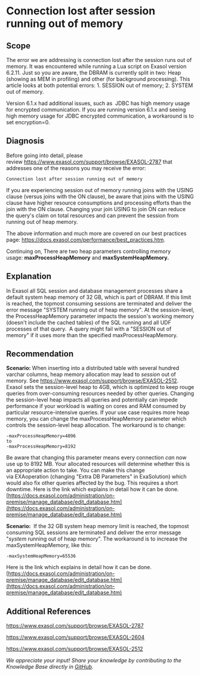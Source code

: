 # Connection lost after session running out of memory 
## Scope

The error we are addressing is connection lost after the session runs out of memory. It was encountered while running a Lua script on Exasol version 6.2.11. Just so you are aware, the DBRAM is currently split in two: Heap (showing as MEM in profiling) and other (for background processing). This article looks at both potential errors: 1. SESSION out of memory; 2. SYSTEM out of memory. 

Version 6.1.x had additional issues, such as  JDBC has high memory usage for encrypted communication. If you are running version 6.1.x and seeing high memory usage for JDBC encrypted communication, a workaround is to set encryption=0.

## Diagnosis

Before going into detail, please review <https://www.exasol.com/support/browse/EXASOL-2787> that addresses one of the reasons you may receive the error: 


```"code-java"
Connection lost after session running out of memory
```
If you are experiencing session out of memory running joins with the USING clause (versus joins with the ON clause), be aware that joins with the USING clause have higher resource consumptions and processing efforts than the join with the ON clause. Changing your join USING to join ON can reduce the query's claim on total resources and can prevent the session from running out of heap memory. 

The above information and much more are covered on our best practices page: <https://docs.exasol.com/performance/best_practices.htm>.

Continuing on, There are two heap parameters controlling memory usage: **maxProcessHeapMemory** and **maxSystemHeapMemory.**

## Explanation

In Exasol all SQL session and database management processes share a default system heap memory of 32 GB, which is part of DBRAM. If this limit is reached, the topmost consuming sessions are terminated and deliver the error message "SYSTEM running out of heap memory". At the session-level, the ProcessHeapMemory parameter impacts the session's working memory (doesn't include the cached tables) of the SQL running and all UDF processes of that query.  A query might fail with a "SESSION out of memory" if it uses more than the specified maxProcessHeapMemory.

## Recommendation

**Scenario:** When inserting into a distributed table with several hundred varchar columns, heap memory allocation may lead to *session* out of memory. See <https://www.exasol.com/support/browse/EXASOL-2512>. Exasol sets the session-level heap to 4GB, which is optimized to keep rouge queries from over-consuming resources needed by other queries. Changing the session-level heap impacts all queries and potentially can impede performance if your workload is waiting on cores and RAM consumed by particular resource-intensive queries. If your use case requires more heap memory, you can change the maxProcessHeapMemory parameter which controls the session-level heap allocation. The workaround is to change:


```
-maxProcessHeapMemory=4096   
to  
-maxProcessHeapMemory=8192 
```
Be aware that changing this parameter means every connection *can* now use up to 8192 MB. Your allocated resources will determine whether this is an appropriate action to take. You can make this change via EXAoperation (changing "Extra DB Parameters" in ExaSolution) which would also fix other queries affected by the bug. This requires a short downtime. Here is the link which explains in detail how it can be done.  
[https://docs.exasol.com/administration/on-premise/manage_database/edit_database.htm](https://docs.exasol.com/administration/on-premise/manage_database/edit_database.htm)

**Scenario:**  If the 32 GB system heap memory limit is reached, the topmost consuming SQL sessions are terminated and deliver the error message "*system* running out of heap memory". The workaround is to increase the maxSystemHeapMemory, like this:


```markup
-maxSystemHeapMemory=65536
```
 Here is the link which explains in detail how it can be done.  
[https://docs.exasol.com/administration/on-premise/manage_database/edit_database.htm](https://docs.exasol.com/administration/on-premise/manage_database/edit_database.htm)

## Additional References

<https://www.exasol.com/support/browse/EXASOL-2787>

<https://www.exasol.com/support/browse/EXASOL-2604>

<https://www.exasol.com/support/browse/EXASOL-2512>

*We appreciate your input! Share your knowledge by contributing to the Knowledge Base directly in [GitHub](https://github.com/exasol/public-knowledgebase).* 
